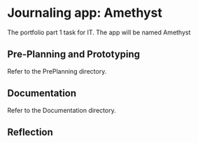 # Journaling app: Amethyst

The portfolio part 1 task for IT. The app will be named Amethyst

## Pre-Planning and Prototyping

Refer to the PrePlanning directory.

## Documentation

Refer to the Documentation directory.

## Reflection
